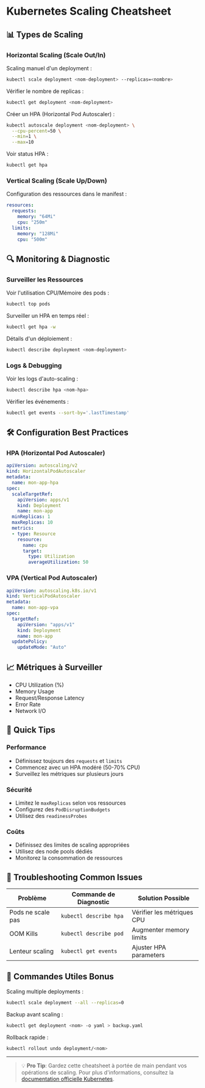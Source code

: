 # Kubernetes Scaling Cheatsheet

## 📊 Types de Scaling

### Horizontal Scaling (Scale Out/In)

Scaling manuel d'un deployment :
```bash
kubectl scale deployment <nom-deployment> --replicas=<nombre>
```

Vérifier le nombre de replicas :
```bash
kubectl get deployment <nom-deployment>
```

Créer un HPA (Horizontal Pod Autoscaler) :
```bash
kubectl autoscale deployment <nom-deployment> \
  --cpu-percent=50 \
  --min=1 \
  --max=10
```

Voir status HPA :
```bash
kubectl get hpa
```

### Vertical Scaling (Scale Up/Down)

Configuration des ressources dans le manifest :
```yaml
resources:
  requests:
    memory: "64Mi"
    cpu: "250m"
  limits:
    memory: "128Mi"
    cpu: "500m"
```

## 🔍 Monitoring & Diagnostic

### Surveiller les Ressources

Voir l'utilisation CPU/Mémoire des pods :
```bash
kubectl top pods
```

Surveiller un HPA en temps réel :
```bash
kubectl get hpa -w
```

Détails d'un déploiement :
```bash
kubectl describe deployment <nom-deployment>
```

### Logs & Debugging

Voir les logs d'auto-scaling :
```bash
kubectl describe hpa <nom-hpa>
```

Vérifier les événements :
```bash
kubectl get events --sort-by='.lastTimestamp'
```

## 🛠 Configuration Best Practices

### HPA (Horizontal Pod Autoscaler)

```yaml
apiVersion: autoscaling/v2
kind: HorizontalPodAutoscaler
metadata:
  name: mon-app-hpa
spec:
  scaleTargetRef:
    apiVersion: apps/v1
    kind: Deployment
    name: mon-app
  minReplicas: 1
  maxReplicas: 10
  metrics:
  - type: Resource
    resource:
      name: cpu
      target:
        type: Utilization
        averageUtilization: 50
```

### VPA (Vertical Pod Autoscaler)

```yaml
apiVersion: autoscaling.k8s.io/v1
kind: VerticalPodAutoscaler
metadata:
  name: mon-app-vpa
spec:
  targetRef:
    apiVersion: "apps/v1"
    kind: Deployment
    name: mon-app
  updatePolicy:
    updateMode: "Auto"
```

## 📈 Métriques à Surveiller

* CPU Utilization (%)
* Memory Usage
* Request/Response Latency
* Error Rate
* Network I/O

## 🎯 Quick Tips

### Performance

* Définissez toujours des `requests` et `limits`
* Commencez avec un HPA modéré (50-70% CPU)
* Surveillez les métriques sur plusieurs jours

### Sécurité

* Limitez le `maxReplicas` selon vos ressources
* Configurez des `PodDisruptionBudgets`
* Utilisez des `readinessProbes`

### Coûts

* Définissez des limites de scaling appropriées
* Utilisez des node pools dédiés
* Monitorez la consommation de ressources

## 🚨 Troubleshooting Common Issues

| Problème | Commande de Diagnostic | Solution Possible |
|----------|----------------------|------------------|
| Pods ne scale pas | `kubectl describe hpa` | Vérifier les métriques CPU |
| OOM Kills | `kubectl describe pod` | Augmenter memory limits |
| Lenteur scaling | `kubectl get events` | Ajuster HPA parameters |

## 🔗 Commandes Utiles Bonus

Scaling multiple deployments :
```bash
kubectl scale deployment --all --replicas=0
```

Backup avant scaling :
```bash
kubectl get deployment <nom> -o yaml > backup.yaml
```

Rollback rapide :
```bash
kubectl rollout undo deployment/<nom>
```

---

> 💡 **Pro Tip**: Gardez cette cheatsheet à portée de main pendant vos opérations de scaling. 
> Pour plus d'informations, consultez la [documentation officielle Kubernetes](https://kubernetes.io/docs/tasks/run-application/horizontal-pod-autoscale/).
